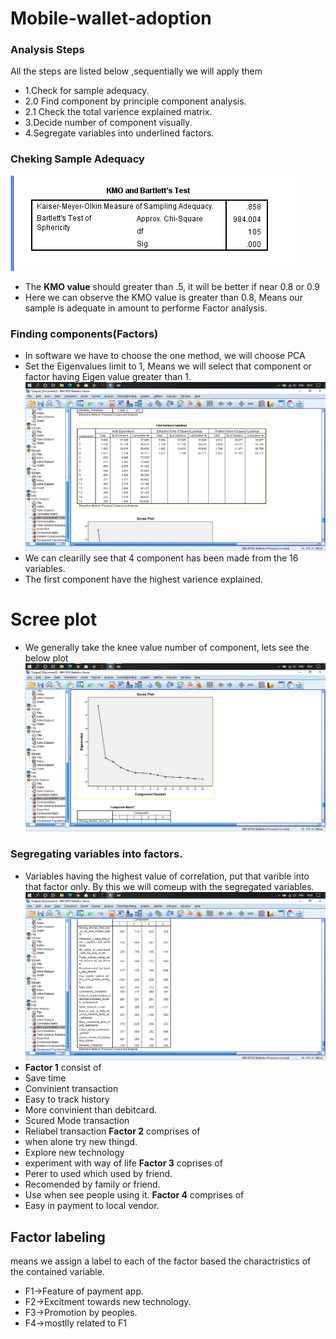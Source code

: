 # Mobile-wallet-adoption
### Analysis Steps
All the steps are listed below ,sequentially we will apply them
* 1.Check for sample adequacy.
* 2.0 Find component by principle component analysis.
* 2.1 Check the total varience explained matrix.
* 3.Decide number of component visually.
* 4.Segregate variables into underlined factors.
### Cheking Sample Adequacy
![](https://github.com/pankajknitj/Mobile-wallet-adoption/blob/master/utils/kmo.png)
* The **KMO value** should greater than .5, it will be better if near 0.8 or 0.9
* Here we can observe the KMO value is greater than 0.8, Means our sample is adequate in amount to performe Factor analysis.
### Finding components(Factors)
* In software we have to choose the one method, we will choose PCA
* Set the Eigenvalues limit to 1, Means we will select that component or factor having Eigen value greater than 1.
![](https://github.com/pankajknitj/Mobile-wallet-adoption/blob/master/utils/total%20veience%20explained.png)
* We can clearilly see that 4 component has been made from the 16 variables.
* The first component have the highest varience explained.
# Scree plot
* We generally take the knee value number of component, lets see the below plot
![](https://github.com/pankajknitj/Mobile-wallet-adoption/blob/master/utils/scree%20plot.png)
### Segregating variables into factors.
* Variables having the highest value of correlation, put that varible into that factor only. By this we will comeup with the segregated variables.
![](https://github.com/pankajknitj/Mobile-wallet-adoption/blob/master/utils/rotated%20component%20matrix.png)
* **Factor 1** consist of
* Save time
* Convinient transaction
* Easy to track history
* More convinient than debitcard.
* Scured Mode transaction
* Reliabel transaction
**Factor 2** comprises of
* when alone try new thingd.
* Explore new technology
* experiment with way of life
**Factor 3** coprises of
* Perer to used which used by friend.
* Recomended by family or friend.
* Use when see people using it.
**Factor 4** comprises of
* Easy in payment to local vendor.

## Factor labeling
means we assign a label to each of the factor based the charactristics of the contained variable.
* F1->Feature of payment app.
* F2->Excitment towards new technology.
* F3->Promotion by peoples.
* F4->mostlly related to F1
